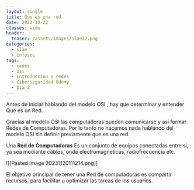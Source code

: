 ```yaml
---
layout: single
title: Que es una red
date: 2023-10-22
classes: wide
header:
  teaser: /assets/images/slae32.png
categories:
  - slae
  - infosec
tags:
  - redes
  - osi
  - introduccion a redes
  - Ciberseguridad Udemy
  - Dia 2
---
```


Antes de iniciar hablando del modelo OSI , hay que determinar y entender Que es un Red.

Gracias al modelo OSI las computadoras pueden comunicarse y asi formar Redes de Computadoras.
Por lo tanto no hacemos nada hablando del modelo OSI sin definir previamente que es una red.

Una **Red de Computadoras** Es un conjunto de equipos conectadas entre si, ya sea mediante cables, onda electromagneticas, radiofrecuencia etc.

![[Pasted image 20231120111214.png]]

El objetivo principal de tener una Red de computadoras es compartir recursos, para facilitar u optimizar las tareas de los usuarios.

